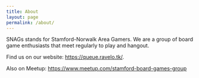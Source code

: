 ```yaml
---
title: About
layout: page
permalink: /about/
---
```

SNAGs stands for Stamford-Norwalk Area Gamers. We are a group of board game enthusiasts that meet regularly to play and hangout.

Find us on our website: <https://queue.ravelo.tk/>[](https://queue.ravelo.tk/).

Also on Meetup: <https://www.meetup.com/stamford-board-games-group>